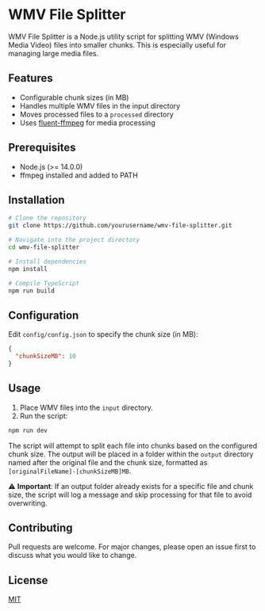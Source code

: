 # WMV File Splitter

WMV File Splitter is a Node.js utility script for splitting WMV (Windows Media Video) files into smaller chunks. This is especially useful for managing large media files.

## Features

- Configurable chunk sizes (in MB)
- Handles multiple WMV files in the input directory
- Moves processed files to a `processed` directory
- Uses [fluent-ffmpeg](https://github.com/fluent-ffmpeg/node-fluent-ffmpeg) for media processing

## Prerequisites

- Node.js (>= 14.0.0)
- ffmpeg installed and added to PATH

## Installation

```bash
# Clone the repository
git clone https://github.com/yourusername/wmv-file-splitter.git

# Navigate into the project directory
cd wmv-file-splitter

# Install dependencies
npm install

# Compile TypeScript
npm run build
```

## Configuration

Edit `config/config.json` to specify the chunk size (in MB):

```json
{
  "chunkSizeMB": 10
}
```

## Usage

1. Place WMV files into the `input` directory.
2. Run the script:

```bash
npm run dev
```

The script will attempt to split each file into chunks based on the configured chunk size. The output will be placed in a folder within the `output` directory named after the original file and the chunk size, formatted as `[originalFileName]-[chunkSizeMB]MB`.

⚠️ **Important**: If an output folder already exists for a specific file and chunk size, the script will log a message and skip processing for that file to avoid overwriting.

## Contributing

Pull requests are welcome. For major changes, please open an issue first to discuss what you would like to change.

## License

[MIT](https://choosealicense.com/licenses/mit/)
